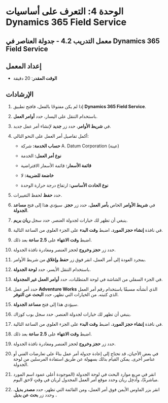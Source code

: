 ﻿---
lab:
    title: 'المعمل 4.2: جدولة العناصر في Dynamics 365 Field Service'
    module: 'الوحدة 4: التعرف على أساسيات Dynamics 365 Field Service'
---

الوحدة 4: التعرف على أساسيات Dynamics 365 Field Service
========================

## معمل التدريب 4.2 - جدولة العناصر في Dynamics 365 Field Service

## إعداد المعمل

  - **الوقت المقدر**: 20 دقيقة
  
## الإرشادات

1. إذا لم يكن مفتوحًا بالفعل، فافتح تطبيق **Dynamics 365 Field Service**. 

2. باستخدام التنقل على اليسار، حدد **أوامر العمل**.

3. في **شريط الأوامر**، حدد زر **جديد** لإنشاء أمر عمل جديد.

4. أكمل تفاصيل أمر العمل على النحو التالي:

	- **حساب الخدمة:** شركة A. Datum Corporation (عينة)

	- **نوع أمر العمل:** الخدمة

	- **قائمة الأسعار:** قائمة الأسعار الافتراضية

	- **خاضعة للضريبة:** لا

	- **نوع الحادث الأساسي:** ارتفاع درجة حرارة الوحدة

5. حدد **حفظ** لحفظ التغييرات.

6. في **شريط الأوامر** الخاص **بأمر العمل**، حدد زر **حجز**. سيؤدي هذا إلى فتح **مساعد الجدولة**. 

7. ينبغي أن تظهر لك خيارات لجدولة العنصر. حدد سجل **ريان بريم**.

8. في نافذة **إنشاء حجز المورد**، اضبط **وقت البدء** على الجزء العلوي من الساعة التالية.

9. اضبط **وقت الانتهاء** على **2.5 ساعة** بعد ذلك. 

10. حدد زر **حجز وخروج** لحجز العنصر ومغادرة نافذة الجدولة. 

11. بمجرد العودة إلى أمر العمل، انقر فوق زر **حفظ وإغلاق** من شريط الأوامر. 

12. باستخدام التنقل الأيسر، حدد **لوحة الجدولة**.

13. في الجزء السفلي من الشاشة في لوحة المتطلبات، حدد **أوامر العمل غير المجدولة**.

14. حدد أمر عمل **Adventure Works** الذي أنشأته مسبقًا باستخدام رقم أمر العمل الذي كتبته. من الخيارات التي تظهر، حدد **البحث عن التوفر**. 

15. سيؤدي هذا إلى فتح **مساعد الجدولة**. 

16. ينبغي أن تظهر لك خيارات لجدولة العنصر. حدد سجل بوب كوزاك.

17. في نافذة **إنشاء حجز المورد**، اضبط **وقت البدء** على الجزء العلوي من الساعة التالية.

18. اضبط **وقت الانتهاء** على **2.5 ساعة** بعد ذلك. 

19. حدد زر **حجز وخروج** لحجز العنصر ومغادرة نافذة الجدولة. 

20. في بعض الأحيان، قد تحتاج إلى إعادة جدولة أمر عمل بناءً على تعارضات الفني أو عناصر أخرى. يمكن القيام بذلك بسهولة عن طريق استفادة المرسلين من لوحة الجدولة. 

21. انقر في مربع موارد البحث في لوحة الجدولة (الموجودة أعلى عمود اسم المورد مباشرةً)، وأدخِل ريان وحدد موقع أمر العمل المجدول لريان في وقتٍ لاحق اليوم. 

22. انقر بزر الماوس الأيمن فوق أمر العمل، ومن القائمة التي تظهر، حدد **مصدر بديل**، وحدد زر **بحث عن بديل** **.**

